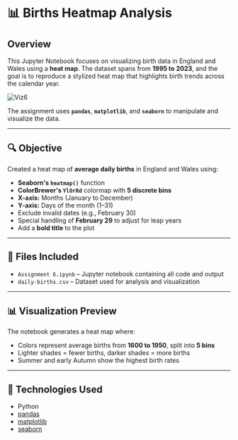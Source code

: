 # 📊 Births Heatmap Analysis

## Overview

This Jupyter Notebook focuses on visualizing birth data in England and Wales using a **heat map**. The dataset spans from **1995 to 2023**, and the goal is to reproduce a stylized heat map that highlights birth trends across the calendar year.

![Viz6](https://github.com/user-attachments/assets/f652ce12-6649-49a2-9447-94ff71cbe015)

The assignment uses **`pandas`**, **`matplotlib`**, and **`seaborn`** to manipulate and visualize the data.

---

## 🔍 Objective

Created a heat map of **average daily births** in England and Wales using:

- **Seaborn's `heatmap()`** function  
- **ColorBrewer's `YlOrRd`** colormap with **5 discrete bins**  
- **X-axis:** Months (January to December)  
- **Y-axis:** Days of the month (1–31)  
- Exclude invalid dates (e.g., February 30)  
- Special handling of **February 29** to adjust for leap years  
- Add a **bold title** to the plot

---

## 📁 Files Included

- `Assignment 6.ipynb` – Jupyter notebook containing all code and output  
- `daily-births.csv` – Dataset used for analysis and visualization  

---

## 📊 Visualization Preview

The notebook generates a heat map where:
- Colors represent average births from **1600 to 1950**, split into **5 bins**
- Lighter shades = fewer births, darker shades = more births
- Summer and early Autumn show the highest birth rates

---

## 🧪 Technologies Used

- Python  
- [pandas](https://pandas.pydata.org/)  
- [matplotlib](https://matplotlib.org/)  
- [seaborn](https://seaborn.pydata.org/)
